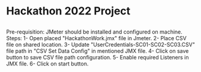 # Hackathon 2022 Project


##
Pre-requisition:
JMeter should be installed and configured on machine.
Steps:
1- Open placed "HackathonWork.jmx" file in Jmeter.
2- Place CSV file on shared location.
3- Update "UserCredentials-SC01-SC02-SC03.CSV" file path in "CSV Set Data Config" in mentioned JMX file.
4- Click on save button to save CSV file path configuration.
5- Enable required Listeners in JMX file.
6- Click on start button.
##
